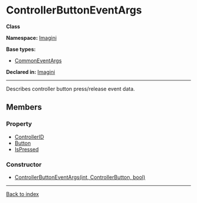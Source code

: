 # ControllerButtonEventArgs

**Class**

**Namespace:** [Imagini](Imagini.md)

**Base types:**

* [CommonEventArgs](Imagini.CommonEventArgs.md)


**Declared in:** [Imagini](Imagini.md)

------



Describes controller button press/release event data.


## Members

### Property
* [ControllerID](Imagini.ControllerDeviceStateEventArgs.ControllerID.md)
* [Button](Imagini.MouseButtonEventArgs.Button.md)
* [IsPressed](Imagini.MouseButtonEventArgs.IsPressed.md)

### Constructor
* [ControllerButtonEventArgs(int, ControllerButton, bool)](Imagini.ControllerButtonEventArgs.ControllerButtonEventArgs(int,ControllerButton,bool).md)

------

[Back to index](index.md)